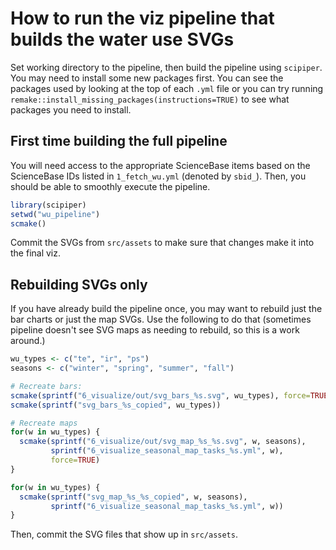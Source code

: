 
# How to run the viz pipeline that builds the water use SVGs

Set working directory to the pipeline, then build the pipeline using `scipiper`. You may need to install some new packages first. You can see the packages used by looking at the top of each `.yml` file or you can try running `remake::install_missing_packages(instructions=TRUE)` to see what packages you need to install.

## First time building the full pipeline

You will need access to the appropriate ScienceBase items based on the ScienceBase IDs listed in `1_fetch_wu.yml` (denoted by `sbid_`). Then, you should be able to smoothly execute the pipeline.

```r
library(scipiper)
setwd("wu_pipeline")
scmake()
```

Commit the SVGs from `src/assets` to make sure that changes make it into the final viz.

## Rebuilding SVGs only

If you have already build the pipeline once, you may want to rebuild just the bar charts or just the map SVGs. Use the following to do that (sometimes pipeline doesn't see SVG maps as needing to rebuild, so this is a work around.)

```r
wu_types <- c("te", "ir", "ps")
seasons <- c("winter", "spring", "summer", "fall")

# Recreate bars:
scmake(sprintf("6_visualize/out/svg_bars_%s.svg", wu_types), force=TRUE)
scmake(sprintf("svg_bars_%s_copied", wu_types))

# Recreate maps
for(w in wu_types) {
  scmake(sprintf("6_visualize/out/svg_map_%s_%s.svg", w, seasons),
         sprintf("6_visualize_seasonal_map_tasks_%s.yml", w),
         force=TRUE)
}

for(w in wu_types) {
  scmake(sprintf("svg_map_%s_%s_copied", w, seasons),
         sprintf("6_visualize_seasonal_map_tasks_%s.yml", w))
}
```

Then, commit the SVG files that show up in `src/assets`.